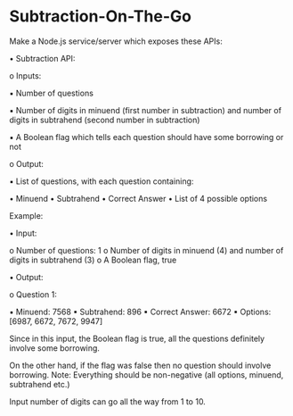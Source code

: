 # Subtraction-On-The-Go

Make a Node.js service/server which exposes these APIs:

• Subtraction API:

o Inputs:

▪ Number of questions

▪ Number of digits in minuend (first number in subtraction) and number of
  digits in subtrahend (second number in subtraction)
  
▪ A Boolean flag which tells each question should have some borrowing or not


o Output:

▪ List of questions, with each question containing:

• Minuend
• Subtrahend
• Correct Answer
• List of 4 possible options

Example:

• Input:

o Number of questions: 1
o Number of digits in minuend (4) and number of digits in subtrahend (3)
o A Boolean flag, true

• Output:

o Question 1:

▪ Minuend: 7568
▪ Subtrahend: 896
▪ Correct Answer: 6672
▪ Options: [6987, 6672, 7672, 9947]


Since in this input, the Boolean flag is true, all the questions definitely involve some borrowing.

On the other hand, if the flag was false then no question should involve borrowing.
Note: Everything should be non-negative (all options, minuend, subtrahend etc.)

Input number of digits can go all the way from 1 to 10.
